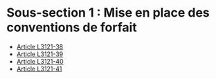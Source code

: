 # Sous-section 1 : Mise en place des conventions de forfait

* [Article L3121-38](./LEGIARTI000019356931.md)
* [Article L3121-39](./LEGIARTI000019356929.md)
* [Article L3121-40](./LEGIARTI000019356924.md)
* [Article L3121-41](./LEGIARTI000019356926.md)
